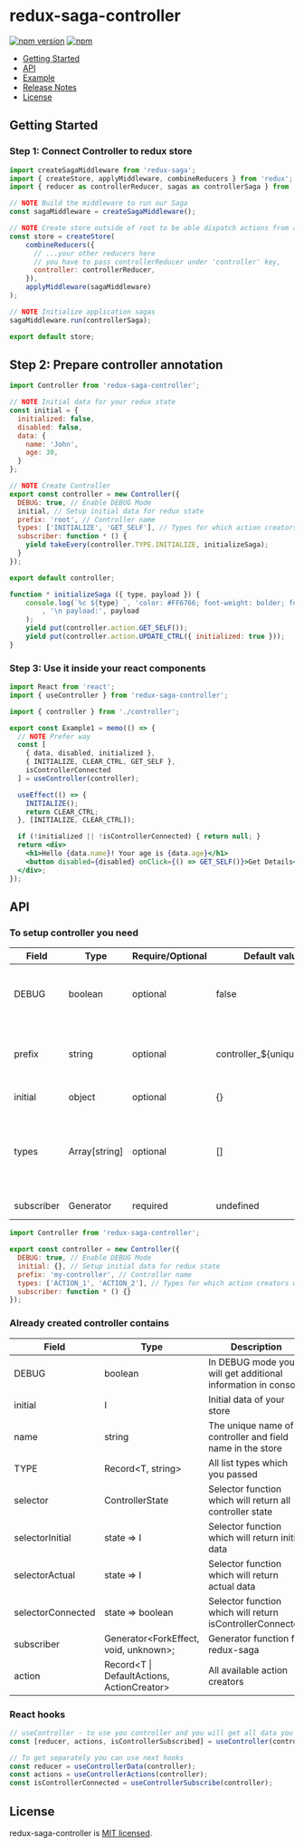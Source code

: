 
# redux-saga-controller

[![npm version](https://img.shields.io/npm/v/redux-saga-controller.svg)](https://www.npmjs.com/package/redux-saga-controller)
[![npm](https://img.shields.io/npm/dm/redux-saga-controller.svg)](https://www.npmjs.com/package/redux-saga-controller)

- [Getting Started](#getting-started)
- [API](#api)
- [Example](./tree/master/example)
- [Release Notes](./releases)
- [License](#license)

## Getting Started

### Step 1: Connect Controller to redux store

```js
import createSagaMiddleware from 'redux-saga';
import { createStore, applyMiddleware, combineReducers } from 'redux';
import { reducer as controllerReducer, sagas as controllerSaga } from 'redux-saga-controller';

// NOTE Build the middleware to run our Saga
const sagaMiddleware = createSagaMiddleware();

// NOTE Create store outside of root to be able dispatch actions from anywhere!
const store = createStore(
    combineReducers({
      // ...your other reducers here
      // you have to pass controllerReducer under 'controller' key,
      controller: controllerReducer,
    }),
    applyMiddleware(sagaMiddleware)
);

// NOTE Initialize application sagas
sagaMiddleware.run(controllerSaga);

export default store;
```

## Step 2: Prepare controller annotation

```js
import Controller from 'redux-saga-controller';

// NOTE Initial data for your redux state
const initial = {
  initialized: false,
  disabled: false,
  data: {
    name: 'John',
    age: 30,
  }
};

// NOTE Create Controller
export const controller = new Controller({
  DEBUG: true, // Enable DEBUG Mode
  initial, // Setup initial data for redux state
  prefix: 'root', // Controller name
  types: ['INITIALIZE', 'GET_SELF'], // Types for which action creators will be generated
  subscriber: function * () {
    yield takeEvery(controller.TYPE.INITIALIZE, initializeSaga);
  }
});

export default controller;

function * initializeSaga ({ type, payload }) {
    console.log(`%c ${type} `, 'color: #FF6766; font-weight: bolder; font-size: 12px;'
        , '\n payload:', payload
    );
    yield put(controller.action.GET_SELF());
    yield put(controller.action.UPDATE_CTRL({ initialized: true }));
}
```

### Step 3: Use it inside your react components

```jsx harmony
import React from 'react';
import { useController } from 'redux-saga-controller';

import { controller } from './controller';

export const Example1 = memo(() => {
  // NOTE Prefer way
  const [
    { data, disabled, initialized },
    { INITIALIZE, CLEAR_CTRL, GET_SELF },
    isControllerConnected
  ] = useController(controller);

  useEffect(() => {
    INITIALIZE();
    return CLEAR_CTRL;
  }, [INITIALIZE, CLEAR_CTRL]);

  if (!initialized || !isControllerConnected) { return null; }
  return <div>
    <h1>Hello {data.name}! Your age is {data.age}</h1>
    <button disabled={disabled} onClick={() => GET_SELF()}>Get Details</button>
  </div>;
});
```

## API

### To setup controller you need

| Field      | Type          | Require/Optional | Default value              | Description                                                                              |
|------------|---------------|------------------|----------------------------|------------------------------------------------------------------------------------------|
| DEBUG      | boolean       | optional         | false                      | In DEBUG mode you will get additional information in console                             |
| prefix     | string        | optional         | controller_${unique_index} | The unique name of controller and field name in the store                                |
| initial    | object        | optional         | {}                         | Initial data of your store                                                               |
| types      | Array[string] | optional         | []                         | All list types which you need (Actions for these types will be generated automatically)  |
| subscriber | Generator     | required         | undefined                  | Redux-saga subscriber                                                                    |

```js
import Controller from 'redux-saga-controller';

export const controller = new Controller({
  DEBUG: true, // Enable DEBUG Mode
  initial: {}, // Setup initial data for redux state
  prefix: 'my-controller', // Controller name
  types: ['ACTION_1', 'ACTION_2'], // Types for which action creators will be generated
  subscriber: function * () {}
});
```

### Already created controller contains

| Field             | Type                                                  | Description                                                  |
|-------------------|-------------------------------------------------------|--------------------------------------------------------------|
| DEBUG             | boolean                                               | In DEBUG mode you will get additional information in console |
| initial           | I                                                     | Initial data of your store                                   |
| name              | string                                                | The unique name of controller and field name in the store    |
| TYPE              | Record<T, string>                                     | All list types which you passed                              |
| selector          | ControllerState<I>                                    | Selector function which will return all controller state     |
| selectorInitial   | state => I                                            | Selector function which will return initial data             |
| selectorActual    | state => I                                            | Selector function which will return actual data              |
| selectorConnected | state => boolean                                      | Selector function which will return isControllerConnected    |
| subscriber        | Generator<ForkEffect<never>, void, unknown>;          | Generator function for redux-saga                            |
| action            | Record<T \| DefaultActions, ActionCreator<AnyAction>> | All available action creators                                |

### React hooks 

```js
// useController - to use you controller and you will get all data you need
const [reducer, actions, isControllerSubscribed] = useController(controller);

// To get separately you can use next hooks
const reducer = useControllerData(controller);
const actions = useControllerActions(controller);
const isControllerConnected = useControllerSubscribe(controller);
```

## License

redux-saga-controller is [MIT licensed](./LICENSE).



